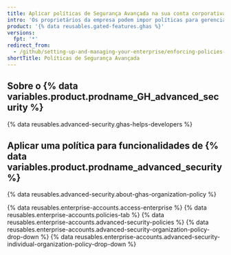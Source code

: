 ```yaml
---
title: Aplicar políticas de Segurança Avançada na sua conta corporativa
intro: 'Os proprietários da empresa podem impor políticas para gerenciar funcionalidades de {% data variables.product.prodname_GH_advanced_security %} para organizações que pertencem a uma conta corporativa.'
product: '{% data reusables.gated-features.ghas %}'
versions:
  fpt: '*'
redirect_from:
  - /github/setting-up-and-managing-your-enterprise/enforcing-policies-for-advanced-security-in-your-enterprise-account
shortTitle: Políticas de Segurança Avançada
---
```


## Sobre o {% data variables.product.prodname_GH_advanced_security %}

{% data reusables.advanced-security.ghas-helps-developers %}

## Aplicar uma política para funcionalidades de {% data variables.product.prodname_advanced_security %}

{% data reusables.advanced-security.about-ghas-organization-policy %}

{% data reusables.enterprise-accounts.access-enterprise %}
{% data reusables.enterprise-accounts.policies-tab %}
{% data reusables.enterprise-accounts.advanced-security-policies %}
{% data reusables.enterprise-accounts.advanced-security-organization-policy-drop-down %}
{% data reusables.enterprise-accounts.advanced-security-individual-organization-policy-drop-down %}
